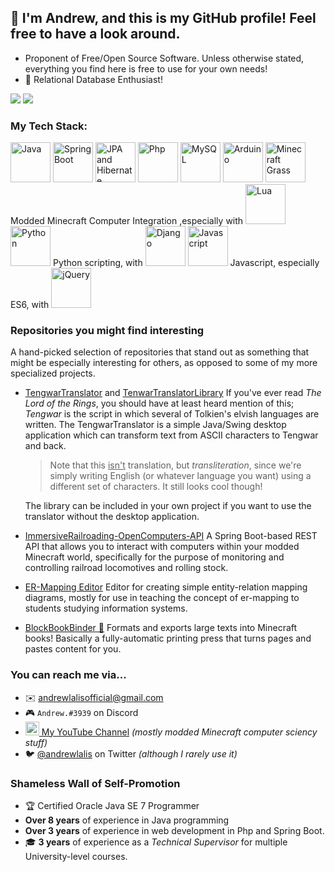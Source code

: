 ## 👋 I'm Andrew, and this is my GitHub profile! Feel free to have a look around.

- Proponent of Free/Open Source Software. Unless otherwise stated, everything you find here is free to use for your own needs!
- 💾 Relational Database Enthusiast!

![](https://github.com/andrewlalis/Github-Stats/blob/master/generated/overview.svg)
![](https://github.com/andrewlalis/Github-Stats/blob/master/generated/languages.svg)

### My Tech Stack:

<img width="64px" src="https://github.com/andrewlalis/andrewlalis/raw/master/img/java_icon.png" alt="Java" />
<img width="64px" src="https://github.com/andrewlalis/andrewlalis/raw/master/img/spring_framework_logo.png" alt="Spring Boot" />
<img width="64px" src="https://github.com/andrewlalis/andrewlalis/raw/master/img/hibernate_logo.png" alt="JPA and Hibernate" />
<img width="64px" src="https://github.com/andrewlalis/andrewlalis/blob/master/img/php_logo.svg" alt="Php" />
<img width="64px" src="https://github.com/andrewlalis/andrewlalis/raw/master/img/mysql_logo.png" alt="MySQL" />
<img width="64px" src="https://github.com/andrewlalis/andrewlalis/raw/master/img/arduino_logo.png" alt="Arduino" />
<img width="64px" src="https://github.com/andrewlalis/andrewlalis/raw/master/img/minecraft_grass.png" alt="Minecraft Grass" /> Modded Minecraft Computer Integration ,especially with <img width="64px" src="https://github.com/andrewlalis/andrewlalis/raw/master/img/lua_logo.png" alt="Lua" />
<img width="64px" src="https://github.com/andrewlalis/andrewlalis/raw/master/img/python_logo.png" alt="Python" /> Python scripting, with <img width="64px" src="https://github.com/andrewlalis/andrewlalis/raw/master/img/django_logo.png" alt="Django" />
<img width="64px" src="https://github.com/andrewlalis/andrewlalis/raw/master/img/js_logo.png" alt="Javascript" /> Javascript, especially ES6, with <img width="64px" src="https://github.com/andrewlalis/andrewlalis/raw/master/img/jquery_logo.gif" alt="jQuery" />

### Repositories you might find interesting

A hand-picked selection of repositories that stand out as something that might be especially interesting for others, as opposed to some of my more specialized projects.

- [TengwarTranslator](https://github.com/andrewlalis/TengwarTranslator) and [TenwarTranslatorLibrary](https://github.com/andrewlalis/TengwarTranslatorLibrary) If you've ever read *The Lord of the Rings*, you should have at least heard mention of this; *Tengwar* is the script in which several of Tolkien's elvish languages are written. The TengwarTranslator is a simple Java/Swing desktop application which can transform text from ASCII characters to Tengwar and back.

  > Note that this <u>isn't</u> translation, but *transliteration*, since we're simply writing English (or whatever language you want) using a different set of characters. It still looks cool though!

  The library can be included in your own project if you want to use the translator without the desktop application.

- [ImmersiveRailroading-OpenComputers-API](https://github.com/andrewlalis/ImmersiveRailroading-OpenComputers-API) A Spring Boot-based REST API that allows you to interact with computers within your modded Minecraft world, specifically for the purpose of monitoring and controlling railroad locomotives and rolling stock.

- [ER-Mapping Editor](https://github.com/andrewlalis/EntityRelationMappingEditor) Editor for creating simple entity-relation mapping diagrams, mostly for use in teaching the concept of er-mapping to students studying information systems.

- [BlockBookBinder 📕](https://github.com/andrewlalis/BlockBookBinder) Formats and exports large texts into Minecraft books! Basically a fully-automatic printing press that turns pages and pastes content for you.

### You can reach me via...

- ✉️ <andrewlalisofficial@gmail.com>
- 🎮 `Andrew.#3939` on Discord
- [<img alt="Andrew Lalis | YouTube" width="22px" src="https://cdn.jsdelivr.net/npm/simple-icons@v3/icons/youtube.svg" /> My YouTube Channel](https://www.youtube.com/channel/UC9X4mx6-ObPUB6-ud2IGAFQ) *(mostly modded Minecraft computer sciency stuff)*
- 🐦 [@andrewlalis](https://twitter.com/andrewlalis) on Twitter *(although I rarely use it)*

### Shameless Wall of Self-Promotion

- 🏆 Certified Oracle Java SE 7 Programmer
- **Over 8 years** of experience in Java programming
- **Over 3 years** of experience in web development in Php and Spring Boot.
- 🎓 **3 years** of experience as a *Technical Supervisor* for multiple University-level courses.
